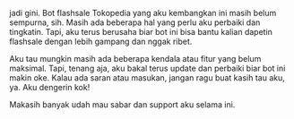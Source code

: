  jadi gini. Bot flashsale Tokopedia yang aku kembangkan ini masih belum sempurna, sih. Masih ada beberapa hal yang perlu aku perbaiki dan tingkatin. Tapi, aku terus berusaha biar bot ini bisa bantu kalian dapetin flashsale dengan lebih gampang dan nggak ribet.

Aku tau mungkin masih ada beberapa kendala atau fitur yang belum maksimal. Tapi, tenang aja, aku bakal terus update dan perbaiki biar bot ini makin oke. Kalau ada saran atau masukan, jangan ragu buat kasih tau aku, ya. Aku dengerin kok!

Makasih banyak udah mau sabar dan support aku selama ini.
